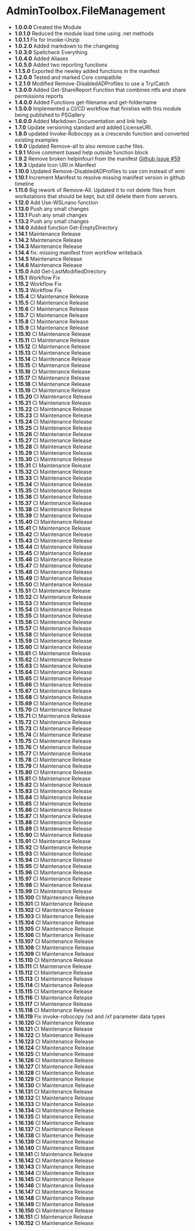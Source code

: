 # **AdminToolbox.FileManagement**

* **1.0.0.0** Created the Module
* **1.0.1.0** Reduced the module load time using .net methods
* **1.0.1.1** Fix for Invoke-Unzip
* **1.0.2.0** Added markdown to the changelog
* **1.0.3.0** Spellcheck Everything
* **1.0.4.0** Added Aliases
* **1.0.5.0** Added two reporting functions
* **1.1.5.0** Exported the newley added functions in the manifest
* **1.2.0.0** Tested and marked Core compatbile
* **1.2.1.0** Modified Remove-DisabledADProfiles to use a Try/Catch
* **1.3.0.0** Added Get-ShareReport Function that combines ntfs and share permissions reports
* **1.4.0.0** Added Functions get-filename and get-foldername
* **1.5.0.0** Implemented a CI/CD workflow that finishes with this module being published to PSGallery
* **1.6.0.0** Added Markdown Documentation and link help
* **1.7.0** Update versioning standard and added LicenseURI.
* **1.8.0** updated Invoke-Robocopy as a crescendo function and converted existing examples
* **1.9.0** Updated Remove-all to also remove cache files.
* **1.9.1** Move comment based help outside function block
* **1.9.2** Remove broken helpinfouri from the manifest [Github Issue #59](https://github.com/TheTaylorLee/AdminToolbox/issues/59)
* **1.9.3** Update Icon URI in Manifest
* **1.10.0** Updated Remove-DisabledADProfiles to use cim instead of wmi
* **1.10.1** Increment Manifest to resolve missing manifest version in github timeline
* **1.11.0** Big rework of Remove-All. Updated it to not delete files from workstations that should be kept, but still delete them from servers.
* **1.12.0** Add Use-WSLnano function
* **1.13.0** Push any small changes
* **1.13.1** Push any small changes
* **1.13.2** Push any small changes
* **1.14.0** Added function Get-EmptyDirectory
* **1.14.1** Maintenance Release
* **1.14.2** Maintenance Release
* **1.14.3** Maintenance Release
* **1.14.4** fix: missing manifest from workflow writeback
* **1.14.5** Maintenance Release
* **1.14.6** Maintenance Release
* **1.15.0** Add Get-LastModifiedDirectory
* **1.15.1** Workflow Fix
* **1.15.2** Workflow Fix
* **1.15.3** Workflow Fix
* **1.15.4** CI Maintenance Release
* **1.15.5** CI Maintenance Release
* **1.15.6** CI Maintenance Release
* **1.15.7** CI Maintenance Release
* **1.15.8** CI Maintenance Release
* **1.15.9** CI Maintenance Release
* **1.15.10** CI Maintenance Release
* **1.15.11** CI Maintenance Release
* **1.15.12** CI Maintenance Release
* **1.15.13** CI Maintenance Release
* **1.15.14** CI Maintenance Release
* **1.15.15** CI Maintenance Release
* **1.15.16** CI Maintenance Release
* **1.15.17** CI Maintenance Release
* **1.15.18** CI Maintenance Release
* **1.15.19** CI Maintenance Release
* **1.15.20** CI Maintenance Release
* **1.15.21** CI Maintenance Release
* **1.15.22** CI Maintenance Release
* **1.15.23** CI Maintenance Release
* **1.15.24** CI Maintenance Release
* **1.15.25** CI Maintenance Release
* **1.15.26** CI Maintenance Release
* **1.15.27** CI Maintenance Release
* **1.15.28** CI Maintenance Release
* **1.15.29** CI Maintenance Release
* **1.15.30** CI Maintenance Release
* **1.15.31** CI Maintenance Release
* **1.15.32** CI Maintenance Release
* **1.15.33** CI Maintenance Release
* **1.15.34** CI Maintenance Release
* **1.15.35** CI Maintenance Release
* **1.15.36** CI Maintenance Release
* **1.15.37** CI Maintenance Release
* **1.15.38** CI Maintenance Release
* **1.15.39** CI Maintenance Release
* **1.15.40** CI Maintenance Release
* **1.15.41** CI Maintenance Release
* **1.15.42** CI Maintenance Release
* **1.15.43** CI Maintenance Release
* **1.15.44** CI Maintenance Release
* **1.15.45** CI Maintenance Release
* **1.15.46** CI Maintenance Release
* **1.15.47** CI Maintenance Release
* **1.15.48** CI Maintenance Release
* **1.15.49** CI Maintenance Release
* **1.15.50** CI Maintenance Release
* **1.15.51** CI Maintenance Release
* **1.15.52** CI Maintenance Release
* **1.15.53** CI Maintenance Release
* **1.15.54** CI Maintenance Release
* **1.15.55** CI Maintenance Release
* **1.15.56** CI Maintenance Release
* **1.15.57** CI Maintenance Release
* **1.15.58** CI Maintenance Release
* **1.15.59** CI Maintenance Release
* **1.15.60** CI Maintenance Release
* **1.15.61** CI Maintenance Release
* **1.15.62** CI Maintenance Release
* **1.15.63** CI Maintenance Release
* **1.15.64** CI Maintenance Release
* **1.15.65** CI Maintenance Release
* **1.15.66** CI Maintenance Release
* **1.15.67** CI Maintenance Release
* **1.15.68** CI Maintenance Release
* **1.15.69** CI Maintenance Release
* **1.15.70** CI Maintenance Release
* **1.15.71** CI Maintenance Release
* **1.15.72** CI Maintenance Release
* **1.15.73** CI Maintenance Release
* **1.15.74** CI Maintenance Release
* **1.15.75** CI Maintenance Release
* **1.15.76** CI Maintenance Release
* **1.15.77** CI Maintenance Release
* **1.15.78** CI Maintenance Release
* **1.15.79** CI Maintenance Release
* **1.15.80** CI Maintenance Release
* **1.15.81** CI Maintenance Release
* **1.15.82** CI Maintenance Release
* **1.15.83** CI Maintenance Release
* **1.15.84** CI Maintenance Release
* **1.15.85** CI Maintenance Release
* **1.15.86** CI Maintenance Release
* **1.15.87** CI Maintenance Release
* **1.15.88** CI Maintenance Release
* **1.15.89** CI Maintenance Release
* **1.15.90** CI Maintenance Release
* **1.15.91** CI Maintenance Release
* **1.15.92** CI Maintenance Release
* **1.15.93** CI Maintenance Release
* **1.15.94** CI Maintenance Release
* **1.15.95** CI Maintenance Release
* **1.15.96** CI Maintenance Release
* **1.15.97** CI Maintenance Release
* **1.15.98** CI Maintenance Release
* **1.15.99** CI Maintenance Release
* **1.15.100** CI Maintenance Release
* **1.15.101** CI Maintenance Release
* **1.15.102** CI Maintenance Release
* **1.15.103** CI Maintenance Release
* **1.15.104** CI Maintenance Release
* **1.15.105** CI Maintenance Release
* **1.15.106** CI Maintenance Release
* **1.15.107** CI Maintenance Release
* **1.15.108** CI Maintenance Release
* **1.15.109** CI Maintenance Release
* **1.15.110** CI Maintenance Release
* **1.15.111** CI Maintenance Release
* **1.15.112** CI Maintenance Release
* **1.15.113** CI Maintenance Release
* **1.15.114** CI Maintenance Release
* **1.15.115** CI Maintenance Release
* **1.15.116** CI Maintenance Release
* **1.15.117** CI Maintenance Release
* **1.15.118** CI Maintenance Release
* **1.16.119** Fix invoke-robocopy /xd and /xf parameter data types
* **1.16.120** CI Maintenance Release
* **1.16.121** CI Maintenance Release
* **1.16.122** CI Maintenance Release
* **1.16.123** CI Maintenance Release
* **1.16.124** CI Maintenance Release
* **1.16.125** CI Maintenance Release
* **1.16.126** CI Maintenance Release
* **1.16.127** CI Maintenance Release
* **1.16.128** CI Maintenance Release
* **1.16.129** CI Maintenance Release
* **1.16.130** CI Maintenance Release
* **1.16.131** CI Maintenance Release
* **1.16.132** CI Maintenance Release
* **1.16.133** CI Maintenance Release
* **1.16.134** CI Maintenance Release
* **1.16.135** CI Maintenance Release
* **1.16.136** CI Maintenance Release
* **1.16.137** CI Maintenance Release
* **1.16.138** CI Maintenance Release
* **1.16.139** CI Maintenance Release
* **1.16.140** CI Maintenance Release
* **1.16.141** CI Maintenance Release
* **1.16.142** CI Maintenance Release
* **1.16.143** CI Maintenance Release
* **1.16.144** CI Maintenance Release
* **1.16.145** CI Maintenance Release
* **1.16.146** CI Maintenance Release
* **1.16.147** CI Maintenance Release
* **1.16.148** CI Maintenance Release
* **1.16.149** CI Maintenance Release
* **1.16.150** CI Maintenance Release
* **1.16.151** CI Maintenance Release
* **1.16.152** CI Maintenance Release